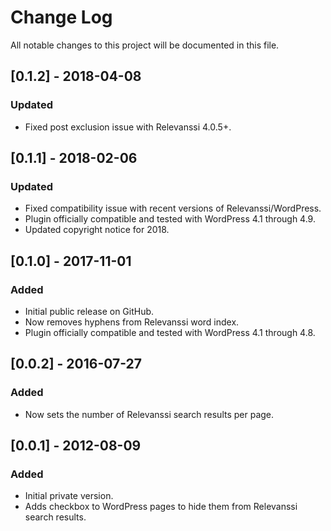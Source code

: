# Change Log
All notable changes to this project will be documented in this file.

## [0.1.2] - 2018-04-08
### Updated
- Fixed post exclusion issue with Relevanssi 4.0.5+.

## [0.1.1] - 2018-02-06
### Updated
- Fixed compatibility issue with recent versions of Relevanssi/WordPress.
- Plugin officially compatible and tested with WordPress 4.1 through 4.9.
- Updated copyright notice for 2018.

## [0.1.0] - 2017-11-01
### Added
- Initial public release on GitHub.
- Now removes hyphens from Relevanssi word index.
- Plugin officially compatible and tested with WordPress 4.1 through 4.8.

## [0.0.2] - 2016-07-27
### Added
- Now sets the number of Relevanssi search results per page.

## [0.0.1] - 2012-08-09
### Added
- Initial private version.
- Adds checkbox to WordPress pages to hide them from Relevanssi search results.
